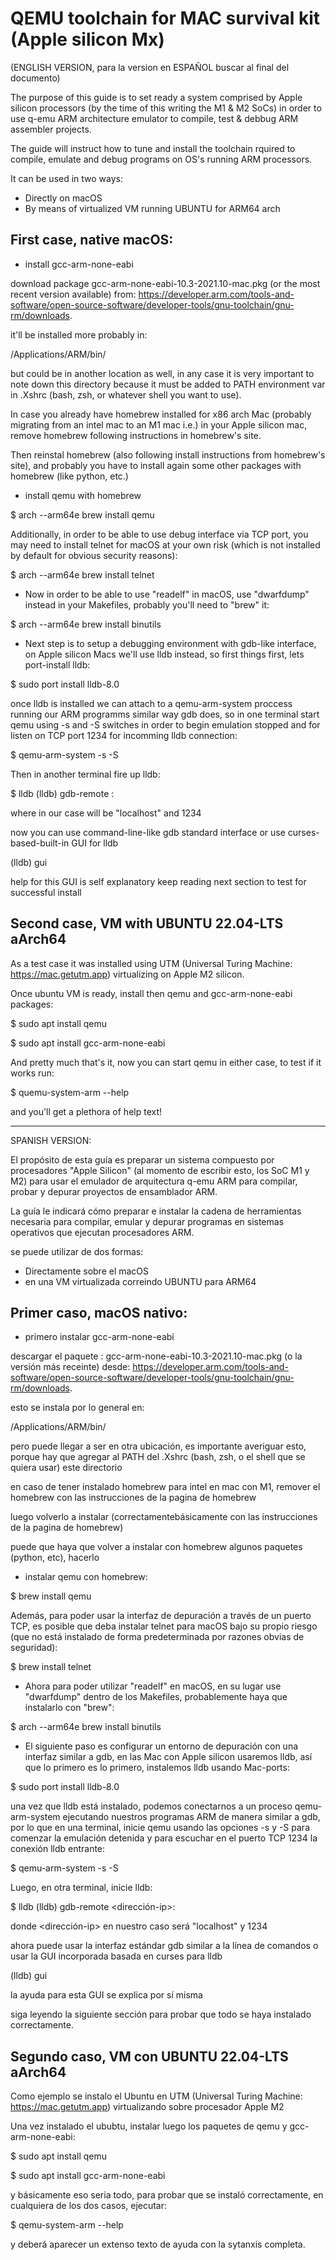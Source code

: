 # QEMU toolchain for MAC survival kit (Apple silicon Mx)

(ENGLISH VERSION, para la version en ESPAÑOL buscar al final del documento)

The purpose of this guide is to set ready a system comprised by Apple silicon processors (by the time of this writing the M1 & M2 SoCs) in order to use q-emu ARM architecture emulator to compile, test & debbug ARM assembler projects.

The guide will instruct how to tune and install the toolchain rquired to compile, emulate and debug programs on OS's running ARM processors. 


It can be used in two ways:
- Directly on macOS
- By means of virtualized VM running UBUNTU for ARM64 arch


First case, native macOS:
---------------------------
 - install gcc-arm-none-eabi

download package gcc-arm-none-eabi-10.3-2021.10-mac.pkg (or the most recent version available) from:
https://developer.arm.com/tools-and-software/open-source-software/developer-tools/gnu-toolchain/gnu-rm/downloads.

it'll be installed more probably in: 

/Applications/ARM/bin/

but could be in another location as well, in any case it is very important to note down this directory because it must be added to PATH environment var in .Xshrc (bash, zsh, or whatever shell you want to use).

In case you already have homebrew installed for x86 arch Mac (probably migrating from an intel mac to an M1 mac i.e.) in your Apple silicon mac, remove homebrew following instructions in homebrew's site.

Then reinstal homebrew (also following install instructions from homebrew's site), and probably you have to install again some other packages with homebrew (like python, etc.)

 - install qemu with homebrew 

$ arch --arm64e brew install qemu

Additionally, in order to be able to use debug interface via TCP port, you may need to install telnet for macOS at your own risk (which is not installed by default for obvious security reasons):

$ arch --arm64e brew install telnet

- Now in order to be able to use "readelf" in macOS, use "dwarfdump" instead in your Makefiles, probably you'll need to "brew" it:

$ arch --arm64e brew install binutils

- Next step is to setup a debugging environment with gdb-like interface, on Apple silicon Macs we'll use lldb instead, so first things first, lets port-install lldb: 

$ sudo port install lldb-8.0

once lldb is installed we can attach to a qemu-arm-system proccess running our ARM programms similar way gdb does, so in one terminal start qemu using -s and -S switches in order to begin emulation stopped and for listen on TCP port 1234 for incomming lldb connection:

$ qemu-arm-system <all your config stuff here> -s -S

Then in another terminal fire up lldb:

$ lldb
(lldb) gdb-remote <ip-address>:<port>

where <ip-address> in our case will be "localhost" and <port> 1234

now you can use command-line-like gdb standard interface or use curses-based-built-in GUI for lldb

(lldb) gui

help for this GUI is self explanatory
keep reading next section to test for successful install

Second case, VM with UBUNTU 22.04-LTS aArch64
---------------------------------------------

As a test case it was installed using UTM (Universal Turing Machine: https://mac.getutm.app) virtualizing on Apple M2 silicon. 

Once ubuntu VM is ready, install then qemu and gcc-arm-none-eabi packages:

$ sudo apt install qemu

$ sudo apt install gcc-arm-none-eabi

And pretty much that's it, now you can start qemu in either case, to test if it works run:

$ quemu-system-arm --help

and you'll get a plethora of help text!


-------------------------------------------------------------------------------------

SPANISH VERSION:

El propósito de esta guía es preparar un sistema compuesto por procesadores "Apple Silicon" (al momento de escribir esto, los SoC M1 y M2) para usar el emulador de arquitectura q-emu ARM para compilar, probar y depurar proyectos de ensamblador ARM.

La guía le indicará cómo preparar e instalar la cadena de herramientas necesaria para compilar, emular y depurar programas en sistemas operativos que ejecutan procesadores ARM.

se puede utilizar de dos formas:
- Directamente sobre el macOS
- en una VM virtualizada correindo UBUNTU para ARM64

Primer caso, macOS nativo:
---------------------------
 - primero instalar gcc-arm-none-eabi

descargar el paquete : gcc-arm-none-eabi-10.3-2021.10-mac.pkg (o la versión más receinte) desde:
https://developer.arm.com/tools-and-software/open-source-software/developer-tools/gnu-toolchain/gnu-rm/downloads.

esto se instala por lo general en: 

/Applications/ARM/bin/

pero puede llegar a ser en otra ubicación, es importante averiguar esto, porque hay que agregar al PATH del .Xshrc (bash, zsh, o el shell que se quiera usar) este directorio

en caso de tener instalado homebrew para intel en mac con M1, remover el homebrew con las instrucciones de la pagina de homebrew

luego volverlo a instalar (correctamentebásicamente con las instrucciones de la pagina de homebrew)

puede que haya que volver a instalar con homebrew algunos paquetes (python, etc), hacerlo

 - instalar qemu con homebrew: 

$ brew install qemu

Además, para poder usar la interfaz de depuración a través de un puerto TCP, es posible que deba instalar telnet para macOS bajo su propio riesgo (que no está instalado de forma predeterminada por razones obvias de seguridad):

$ brew install telnet

- Ahora para poder utilizar "readelf" en macOS, en su lugar use "dwarfdump" dentro de los Makefiles, probablemente haya que instalarlo con "brew":

$ arch --arm64e brew install binutils

- El siguiente paso es configurar un entorno de depuración con una interfaz similar a gdb, en las Mac con Apple silicon usaremos lldb, así que lo primero es lo primero, instalemos lldb usando Mac-ports:

$ sudo port install lldb-8.0

una vez que lldb está instalado, podemos conectarnos a un proceso qemu-arm-system ejecutando nuestros programas ARM de manera similar a gdb, por lo que en una terminal, inicie qemu usando las opciones -s y -S para comenzar la emulación detenida y para escuchar en el puerto TCP 1234 la conexión lldb entrante:

$ qemu-arm-system <tus opciones de inicio> -s -S

Luego, en otra terminal, inicie lldb:

$ lldb
(lldb) gdb-remote <dirección-ip>:<puerto>

donde <dirección-ip> en nuestro caso será "localhost" y <puerto> 1234

ahora puede usar la interfaz estándar gdb similar a la línea de comandos o usar la GUI incorporada basada en curses para lldb

(lldb) gui

la ayuda para esta GUI se explica por sí misma

siga leyendo la siguiente sección para probar que todo se haya instalado correctamente.


Segundo caso, VM con UBUNTU 22.04-LTS aArch64
---------------------------------------------

Como ejemplo se instalo el Ubuntu en UTM (Universal Turing Machine: https://mac.getutm.app) virtualizando sobre procesador Apple M2

Una vez instalado el ububtu, instalar luego los paquetes de qemu y gcc-arm-none-eabi:

$ sudo apt install qemu

$ sudo apt install gcc-arm-none-eabi

y básicamente eso seria todo, para probar que se instaló correctamente, en cualquiera de los dos casos, ejecutar:

$ qemu-system-arm --help

y deberá aparecer un extenso texto de ayuda con la sytanxis completa.
